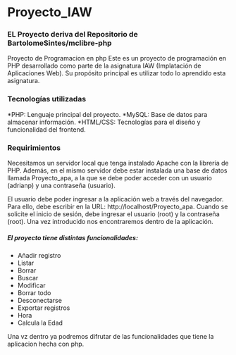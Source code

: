 # Proyecto_IAW
### EL Proyecto deriva del Repositorio de BartolomeSintes/mclibre-php
Proyecto de Programacion en php
Este es un proyecto de programación en PHP desarrollado como parte de la asignatura IAW (Implatación de Aplicaciones Web). Su propósito principal es utilizar todo lo aprendido esta asignatura.

### Tecnologías utilizadas
*PHP: Lenguaje principal del proyecto.
*MySQL: Base de datos para almacenar información.
*HTML/CSS: Tecnologías para el diseño y funcionalidad del frontend.

### Requirimientos
Necesitamos un servidor local que tenga instalado Apache con la librería de PHP. Además, en el mismo servidor debe estar instalada una base de datos llamada Proyecto_apa, a la que se debe poder acceder con un usuario (adrianp) y una contraseña (usuario).

El usuario debe poder ingresar a la aplicación web a través del navegador. Para ello, debe escribir en la URL: http://localhost/Proyecto_apa. Cuando se solicite el inicio de sesión, debe ingresar el usuario (root) y la contraseña (root). Una vez introducido nos encontraremos dentro de la aplicación.

##### El proyecto tiene distintas funcionalidades:
- Añadir registro
- Listar
- Borrar
- Buscar
- Modificar
- Borrar todo
- Desconectarse
- Exportar registros
- Hora
- Calcula la Edad

Una vz dentro ya podremos difrutar de las funcionalidades que tiene la aplicacion hecha con php.
